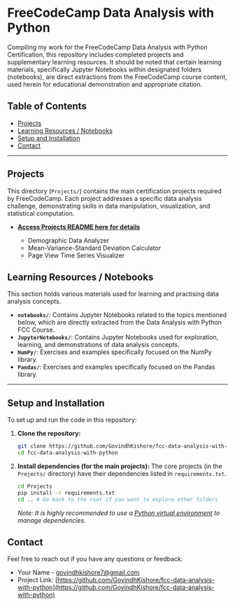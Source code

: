 # FreeCodeCamp Data Analysis with Python

Compiling my work for the FreeCodeCamp Data Analysis with Python Certification, this repository includes completed projects and supplementary learning resources. It should be noted that certain learning materials, specifically Jupyter Notebooks within designated folders (notebooks), are direct extractions from the FreeCodeCamp course content, used herein for educational demonstration and appropriate citation.

## Table of Contents

- [Projects](#projects)
- [Learning Resources / Notebooks](#learning-resources--notebooks)
- [Setup and Installation](#setup-and-installation)
- [Contact](#contact)

---

## Projects

This directory (`Projects/`) contains the main certification projects required by FreeCodeCamp. Each project addresses a specific data analysis challenge, demonstrating skills in data manipulation, visualization, and statistical computation.

* **[Access Projects README here for details](Projects/README.md)**

    * Demographic Data Analyzer
    * Mean-Variance-Standard Deviation Calculator
    * Page View Time Series Visualizer

## Learning Resources / Notebooks

This section holds various materials used for learning and practising data analysis concepts.

* **`notebooks/`**: Contains Jupyter Notebooks related to the topics mentioned below, which are directly extracted from the Data Analysis with Python FCC Course.
* **`JupyterNotebooks/`**: Contains Jupyter Notebooks used for exploration, learning, and demonstrations of data analysis concepts.
* **`NumPy/`**: Exercises and examples specifically focused on the NumPy library.
* **`Pandas/`**: Exercises and examples specifically focused on the Pandas library.

---

## Setup and Installation

To set up and run the code in this repository:

1.  **Clone the repository:**
    ```bash
    git clone https://github.com/GovindhKishore/fcc-data-analysis-with-python.git
    cd fcc-data-analysis-with-python
    ```
    

2.  **Install dependencies (for the main projects):**
    The core projects (in the `Projects/` directory) have their dependencies listed in `requirements.txt`.
    ```bash
    cd Projects
    pip install -r requirements.txt
    cd .. # Go back to the root if you want to explore other folders
    ```
    *Note: It is highly recommended to use a [Python virtual environment](https://docs.python.org/3/library/venv.html) to manage dependencies.*

## Contact

Feel free to reach out if you have any questions or feedback.

* Your Name - [govindhkishore7@gmail.com](govindhkishore7@gmail.com)
* Project Link: [https://github.com/GovindhKishore/fcc-data-analysis-with-python](https://github.com/GovindhKishore/fcc-data-analysis-with-python)
